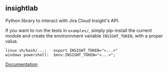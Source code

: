 ## insightlab

Python library to interact with Jira Cloud Insight's API.

If you want to run the tests in `examples/`, simply pip-install the current module and create the environnment variable `INSIGHT_TOKEN`, with a proper value.
```
linux sh/bash/...:   export INSIGHT_TOKEN="<...>"
windows powershell:  $env:INSIGHT_TOKEN="<...>";
```

[Documentation](html/index.html)
